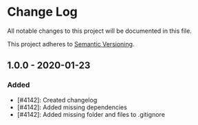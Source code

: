 # Change Log
All notable changes to this project will be documented in this file.

This project adheres to [Semantic Versioning](http://semver.org/).

## 1.0.0 - 2020-01-23
### Added

- [#4142]: Created changelog
- [#4142]: Added missing dependencies
- [#4142]: Added missing folder and files to .gitignore
